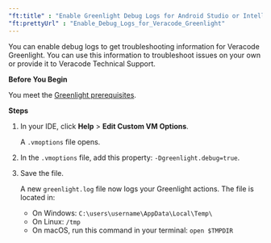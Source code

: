 ```yaml
---
"ft:title" : "Enable Greenlight Debug Logs for Android Studio or IntelliJ"
"ft:prettyUrl" : "Enable_Debug_Logs_for_Veracode_Greenlight"
---
```

You can enable debug logs to get troubleshooting information for Veracode Greenlight. You can use this information to troubleshoot issues on your own or provide it to Veracode Technical Support.

<p font-size="13pt"><b>Before You Begin</b></p>

You meet the [Greenlight prerequisites](https://docs.veracode.com/r/Meet_Veracode_Greenlight_Prerequisites).

<p font-size="13pt"><b>Steps</b></p>

1.  In your IDE, click **Help** > **Edit Custom VM Options**.

    A `.vmoptions` file opens.

2.  In the `.vmoptions` file, add this property: `-Dgreenlight.debug=true`.

3.  Save the file.

    A new `greenlight.log` file now logs your Greenlight actions. The file is located in:

    -   On Windows: `C:\users\username\AppData\Local\Temp\`
    -   On Linux: `/tmp`
    -   On macOS, run this command in your terminal: `open $TMPDIR`